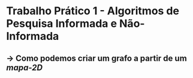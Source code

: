 # Trabalho Prático 1 - Algoritmos de Pesquisa Informada e Não-Informada


## -> Como podemos criar um grafo a partir de um _mapa-2D_
